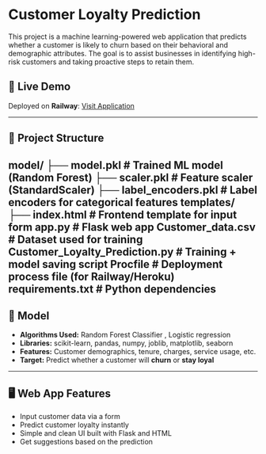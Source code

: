 # Customer Loyalty Prediction

This project is a machine learning-powered web application that predicts whether a customer is likely to churn based on their behavioral and demographic attributes. The goal is to assist businesses in identifying high-risk customers and taking proactive steps to retain them.

## 🚀 Live Demo

Deployed on **Railway**: [Visit Application](https://customer-loyalty-predictor.up.railway.app/)  


---
## 📂 Project Structure

model/
├── model.pkl # Trained ML model (Random Forest)
├── scaler.pkl # Feature scaler (StandardScaler)
├── label_encoders.pkl # Label encoders for categorical features
templates/
├── index.html # Frontend template for input form
app.py # Flask web app
Customer_data.csv # Dataset used for training
Customer_Loyalty_Prediction.py # Training + model saving script
Procfile # Deployment process file (for Railway/Heroku)
requirements.txt # Python dependencies
---

## 🧠 Model

- **Algorithms Used:** Random Forest Classifier , Logistic regression
- **Libraries:** scikit-learn, pandas, numpy, joblib, matplotlib, seaborn
- **Features:** Customer demographics, tenure, charges, service usage, etc.
- **Target:** Predict whether a customer will **churn** or **stay loyal**

---

## 🖥️ Web App Features

- Input customer data via a form
- Predict customer loyalty instantly
- Simple and clean UI built with Flask and HTML
- Get suggestions based on the prediction

